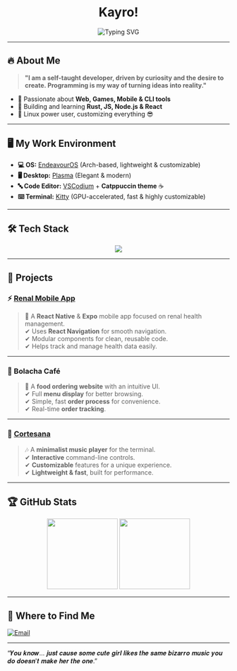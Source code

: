 <h1 align="center">Kayro!</h1>  
<p align="center">
  <img src="https://readme-typing-svg.herokuapp.com?font=Fira+Code&size=22&pause=1000&color=A8A8A8&center=true&vCenter=true&width=600&lines=Linux+User+%7C+Fullstack+Developer;Always+Learning+%E2%9C%A8;Web+%7C+Games+%7C+Mobile+%7C+CLI+Tools" alt="Typing SVG">
</p>

---

## 🔥 About Me  

> **"I am a self-taught developer, driven by curiosity and the desire to create. Programming is my way of turning ideas into reality."**  

- 🔹 Passionate about **Web, Games, Mobile & CLI tools**  
- 🔹 Building and learning **Rust, JS, Node.js & React**  
- 🔹 Linux power user, customizing everything 😎  

---

## 🖥️ My Work Environment  

- **💻 OS:** [EndeavourOS](https://endeavouros.com/) (Arch-based, lightweight & customizable)  
- **🖥️ Desktop:** [Plasma](https://kde.org/plasma-desktop/) (Elegant & modern)  
- **🔤 Code Editor:** [VSCodium](https://github.com/VSCodium/vscodium) + **Catppuccin theme** ☕  
- **⌨️ Terminal:** [Kitty](https://github.com/kovidgoyal/kitty) (GPU-accelerated, fast & highly customizable)  

---

## 🛠 Tech Stack  

<p align="center">
  <img src="https://skillicons.dev/icons?i=javascript,react,cs,nodejs,mongodb,git,linux,bash,python" />
</p>

---

## 🚀 Projects  

### ⚡ [Renal Mobile App](https://github.com/Kayro25/RenalVidaMobileApp)  
> 🏥 A **React Native** & **Expo** mobile app focused on renal health management.  
✔ Uses **React Navigation** for smooth navigation.  
✔ Modular components for clean, reusable code.  
✔ Helps track and manage health data easily.  

---

### 🍔 Bolacha Café  
> 🍞 A **food ordering website** with an intuitive UI.  
✔ Full **menu display** for better browsing.  
✔ Simple, fast **order process** for convenience.  
✔ Real-time **order tracking**.  

---

### 🎵 [Cortesana](https://github.com/Kayro25/Cortesana)  
> 🎶 A **minimalist music player** for the terminal.  
✔ **Interactive** command-line controls.  
✔ **Customizable** features for a unique experience.  
✔ **Lightweight & fast**, built for performance.  

---

## 🏆 GitHub Stats  

<div align="center">
  <img height="160" src="https://github-readme-stats.vercel.app/api?username=Kayro25&show_icons=true&count_private=true&theme=tokyonight&include_all_commits=true" />
  <img height="160" src="https://github-readme-stats.vercel.app/api/top-langs/?username=Kayro25&layout=compact&theme=tokyonight" />
</div>


---

## 🔗 Where to Find Me  
[![Email](https://img.shields.io/badge/Contact%20Me-Email-4B5563?style=for-the-badge&logo=protonmail&logoColor=white)](mailto:me0711405@gmail.com)

---

“𝒀𝒐𝒖 𝒌𝒏𝒐𝒘... 𝒋𝒖𝒔𝒕 𝒄𝒂𝒖𝒔𝒆 𝒔𝒐𝒎𝒆 𝒄𝒖𝒕𝒆 𝒈𝒊𝒓𝒍 𝒍𝒊𝒌𝒆𝒔 𝒕𝒉𝒆 𝒔𝒂𝒎𝒆 𝒃𝒊𝒛𝒂𝒓𝒓𝒐 𝒎𝒖𝒔𝒊𝒄 𝒚𝒐𝒖 𝒅𝒐 𝒅𝒐𝒆𝒔𝒏'𝒕 𝒎𝒂𝒌𝒆 𝒉𝒆𝒓 𝒕𝒉𝒆 𝒐𝒏𝒆.”
